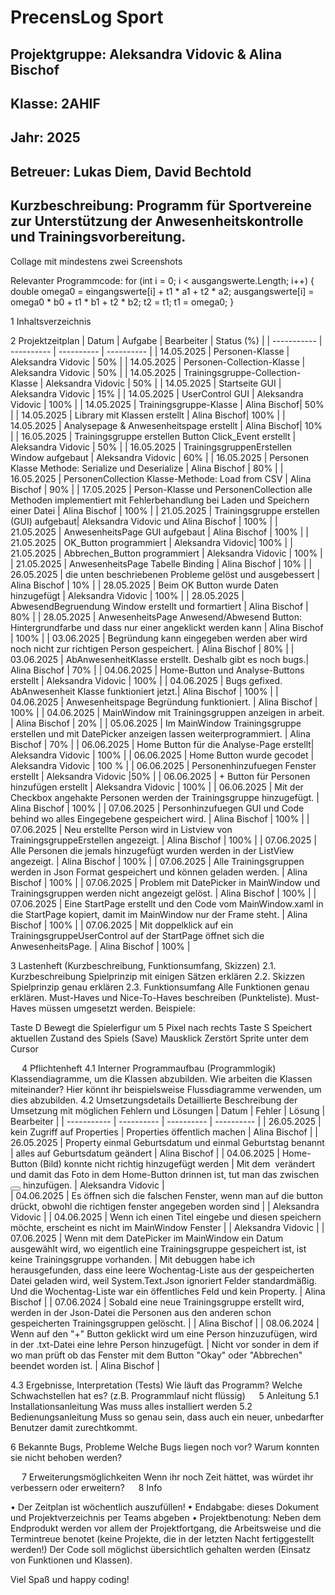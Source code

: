 # **PrecensLog Sport**

## Projektgruppe: Aleksandra Vidovic & Alina Bischof
## Klasse: 2AHIF
## Jahr: 2025








## Betreuer: Lukas Diem, David Bechtold                                                                                    
## Kurzbeschreibung: Programm für Sportvereine zur Unterstützung der Anwesenheitskontrolle und Trainingsvorbereitung.


Collage mit mindestens zwei Screenshots 







Relevanter Programmcode:
for (int i = 0; i < ausgangswerte.Length; i++)
{
      double omega0 = eingangswerte[i] + t1 * a1 + t2 * a2;
      ausgangswerte[i] = omega0 * b0 + t1 * b1 + t2 * b2;
      t2 = t1;
      t1 = omega0;
}


1	Inhaltsverzeichnis







2	Projektzeitplan
|    Datum    |   Aufgabe  | Bearbeiter | Status (%) |
| ----------- | ---------- | ---------- | ---------- |
|  14.05.2025 | Personen-Klasse | Aleksandra Vidovic | 50% |
|  14.05.2025 | Personen-Collection-Klasse | Aleksandra Vidovic | 50% |
|  14.05.2025 | Trainingsgruppe-Collection-Klasse | Aleksandra Vidovic | 50% |
|  14.05.2025 | Startseite GUI | Aleksandra Vidovic | 15% |
|  14.05.2025 | UserControl GUI | Aleksandra Vidovic | 100% |
|  14.05.2025 | Trainingsgruppe-Klasse | Alina Bischof| 50% |
|  14.05.2025 | Library mit Klassen erstellt | Alina Bischof| 100% |
|  14.05.2025 | Analysepage & Anwesenheitspage erstellt | Alina Bischof| 10% |
|  16.05.2025 | Trainingsgruppe erstellen Button Click_Event erstellt | Aleksandra Vidovic | 50% |
|  16.05.2025 | TrainingsgruppenErstellen Window aufgebaut | Aleksandra Vidovic | 60% |
|  16.05.2025 | Personen Klasse Methode: Serialize und Deserialize | Alina Bischof | 80% |
|  16.05.2025 | PersonenCollection Klasse-Methode: Load from CSV | Alina Bischof | 90% |
|  17.05.2025 | Person-Klasse und PersonenCollection alle Methoden implementiert mit Fehlerbehandlung bei Laden und Speichern einer Datei | Alina Bischof | 100% |
|  21.05.2025 | Trainingsgruppe erstellen (GUI) aufgebaut| Aleksandra Vidovic und Alina Bischof | 100% |
|  21.05.2025 | AnwesenheitsPage GUI aufgebaut | Alina Bischof | 100% |
|  21.05.2025 | OK_Button programmiert | Aleksandra Vidovic| 100% |
|  21.05.2025 | Abbrechen_Button programmiert | Aleksandra Vidovic | 100% |
|  21.05.2025 | AnwesenheitsPage Tabelle Binding | Alina Bischof | 10%  |
|  26.05.2025 | die unten beschriebenen Probleme gelöst und ausgebessert | Alina Bischof | 10% |
|  28.05.2025 | Beim OK Button wurde Daten hinzugefügt | Aleksandra Vidovic | 100% |
|  28.05.2025 | AbwesendBegruendung Window erstellt und formartiert | Alina Bischof | 80% |
|  28.05.2025 | AnwesenheitsPage Anwesend/Abwesend Button: Hintergrundfarbe und dass nur einer angeklickt werden kann | Alina Bischof | 100% |
|  03.06.2025 | Begründung kann eingegeben werden aber wird noch nicht zur richtigen Person gespeichert. | Alina Bischof | 80% |
|  03.06.2025 | AbAnwesenheitKlasse erstellt. Deshalb gibt es noch bugs.| Alina Bischof | 70% |
|  04.06.2025 | Home-Button und Analyse-Buttons erstellt | Aleksandra Vidovic | 100% |
|  04.06.2025 | Bugs gefixed. AbAnwesenheit Klasse funktioniert jetzt.| Alina Bischof | 100% |
|  04.06.2025 | Anwesenheitspage Begründung funktioniert. | Alina Bischof | 100% |
|  04.06.2025 | MainWindow mit Trainingsgruppen anzeigen in arbeit. | Alina Bischof | 20% |
|  05.06.2025 | Im MainWindow Trainingsgruppe erstellen und mit DatePicker anzeigen lassen weiterprogrammiert. | Alina Bischof | 70% |
|  06.06.2025 | Home Button für die Analyse-Page erstellt| Aleksandra Vidovic | 100% |
|  06.06.2025 | Home Button wurde gecodet | Aleksandra Vidovic | 100 % |
|  06.06.2025 | Personenhinzufuegen Fenster erstellt | Aleksandra Vidovic |50% |
|  06.06.2025 | + Button für Personen hinzufügen erstellt | Aleksandra Vidovic | 100% |
|  06.06.2025 | Mit der Checkbox angehakte Personen werden der Trainingsgruppe hinzugefügt. | Alina Bischof | 100% |
|  07.06.2025 | Personhinzufuegen GUI und Code behind wo alles Eingegebene gespeichert wird. | Alina Bischof | 100% |
|  07.06.2025 | Neu erstellte Person wird in Listview von TrainingsgruppeErstellen angezeigt. | Alina Bischof | 100% |
|  07.06.2025 | Alle Personen die jemals hinzugefügt wurden werden in der ListView angezeigt. | Alina Bischof | 100% |
|  07.06.2025 | Alle Trainingsgruppen werden in Json Format gespeichert und können geladen werden. | Alina Bischof | 100% |
|  07.06.2025 | Problem mit DatePicker in MainWindow und Trainingsgruppen werden nicht angezeigt gelöst. | Alina Bischof | 100% |
|  07.06.2025 | Eine StartPage erstellt und den Code vom MainWindow.xaml in die StartPage kopiert, damit im MainWindow nur der Frame steht. | Alina Bischof | 100% |
|  07.06.2025 | Mit doppelklick auf ein TrainingsgruppeUserControl auf der StartPage öffnet sich die AnwesenheitsPage. | Alina Bischof | 100% |

			
			
			
			


3	Lastenheft (Kurzbeschreibung, Funktionsumfang, Skizzen)
2.1. Kurzbeschreibung 
Spielprinzip mit einigen Sätzen erklären
2.2. Skizzen
Spielprinzip genau erklären
2.3. Funktionsumfang
Alle Funktionen genau erklären.
Must-Haves und Nice-To-Haves beschreiben (Punkteliste). Must-Haves müssen umgesetzt werden.
Beispiele: 

Taste D	Bewegt die Spielerfigur um 5 Pixel nach rechts
Taste S	Speichert aktuellen Zustand des Spiels (Save)
Mausklick	Zerstört Sprite unter dem Cursor
	


 
4	Pflichtenheft
4.1	Interner Programmaufbau (Programmlogik)
Klassendiagramme, um die Klassen abzubilden.
Wie arbeiten die Klassen miteinander? Hier könnt ihr beispielsweise Flussdiagramme verwenden, um dies abzubilden.
4.2	Umsetzungsdetails
Detaillierte Beschreibung der Umsetzung mit möglichen Fehlern und Lösungen
|    Datum    |   Fehler   | Lösung | Bearbeiter |
| ----------- | ---------- | ---------- | ---------- |
|  26.05.2025 |  kein Zugriff auf Properties | Properties öffentlich machen | Alina Bischof |
|  26.05.2025 |  Property einmal Geburtsdatum und einmal Geburtstag benannt | alles auf Geburtsdatum geändert | Alina Bischof |
|  04.06.2025 |  Home-Button (Bild) konnte nicht richtig hinzugefügt werden | Mit dem <Image Source="Bilder/name des bildes"> verändert und damit das Foto in dem Home-Button drinnen ist, tut man das zwischen <Button><Image Source.../></Button> hinzufügen. | Aleksandra Vidovic |  
|  04.06.2025 |  Es öffnen sich die falschen Fenster, wenn man auf die button drückt, obwohl die richtigen fenster angegeben worden sind | | Aleksandra Vidovic |
|  04.06.2025 |  Wenn ich einen Titel eingebe und diesen speichern möchte, erscheint es nicht im MainWindow Fenster | | Aleksandra Vidovic |
|  07.06.2025 |  Wenn mit dem DatePicker im MainWindow ein Datum ausgewählt wird, wo eigentlich eine Trainingsgruppe gespeichert ist, ist keine Trainingsgruppe vorhanden. | Mit debuggen habe ich herausgefunden, dass eine leere Wochentag-Liste aus der gespeicherten Datei geladen wird, weil System.Text.Json ignoriert Felder standardmäßig. Und die Wochentag-Liste war ein öffentliches Feld und kein Property. | Alina Bischof |
|  07.06.2024 |  Sobald eine neue Trainingsgruppe erstellt wird, werden in der Json-Datei die Personen aus den anderen schon gespeicherten Trainingsgruppen gelöscht. | | Alina Bischof |
|  08.06.2024 |  Wenn auf den "+" Button geklickt wird um eine Person hinzuzufügen, wird in der .txt-Datei eine lehre Person hinzugefügt. | Nicht vor sonder in dem if wo man prüft ob das Fenster mit dem Button "Okay" oder "Abbrechen" beendet worden ist. | Alina Bischof |

4.3	Ergebnisse, Interpretation (Tests)
Wie läuft das Programm?
Welche Schwachstellen hat es?   (z.B. Programmlauf nicht flüssig)
 
5	Anleitung
5.1	Installationsanleitung
Was muss alles installiert werden 
5.2	Bedienungsanleitung
Muss so genau sein, dass auch ein neuer, unbedarfter Benutzer damit zurechtkommt.



6	Bekannte Bugs, Probleme
Welche Bugs liegen noch vor? Warum konnten sie nicht behoben werden?





 
7	Erweiterungsmöglichkeiten
Wenn ihr noch Zeit hättet, was würdet ihr verbessern oder erweitern?
 
8	Info

•	Der Zeitplan ist wöchentlich auszufüllen!
•	Endabgabe: dieses Dokument und Projektverzeichnis per Teams abgeben
•	Projektbenotung: Neben dem Endprodukt werden vor allem der Projektfortgang, die Arbeitsweise und die Termintreue benotet (keine Projekte, die in der letzten Nacht fertiggestellt werden!) Der Code soll möglichst übersichtlich gehalten werden (Einsatz von Funktionen und Klassen).

Viel Spaß und happy coding!

   
